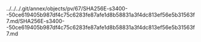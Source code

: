 ../../../.git/annex/objects/pv/67/SHA256E-s3400--50ce619405b987df4c75c6283fe87afe1d8b58831a3f4dc813ef56e5b31563f7.md/SHA256E-s3400--50ce619405b987df4c75c6283fe87afe1d8b58831a3f4dc813ef56e5b31563f7.md